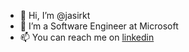- 👋 Hi, I’m @jasirkt
- 👀 I’m a Software Engineer at Microsoft
- 📫 You can reach me on [linkedin](https://www.linkedin.com/in/jasirkt/) 
